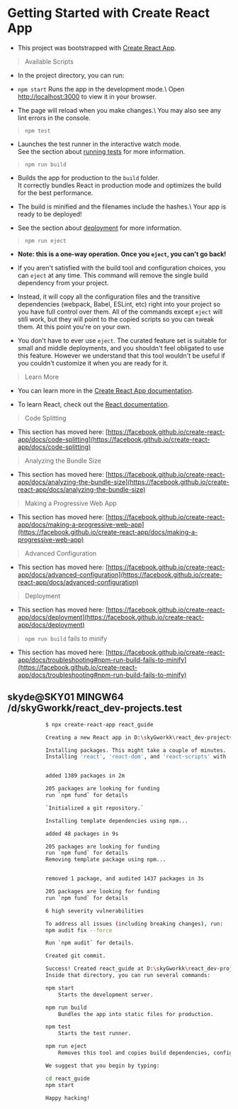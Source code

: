 # Getting Started with Create React App

- This project was bootstrapped with [Create React App](https://github.com/facebook/create-react-app).

> Available Scripts

- In the project directory, you can run:

- `npm start` Runs the app in the development mode.\ Open [http://localhost:3000](http://localhost:3000) to view it in your browser.

- The page will reload when you make changes.\ You may also see any lint errors in the console.

> `npm test`

- Launches the test runner in the interactive watch mode.\
  See the section about [running tests](https://facebook.github.io/create-react-app/docs/running-tests) for more information.

> `npm run build`

- Builds the app for production to the `build` folder.\
  It correctly bundles React in production mode and optimizes the build for the best performance.

- The build is minified and the filenames include the hashes.\ Your app is ready to be deployed!

- See the section about [deployment](https://facebook.github.io/create-react-app/docs/deployment) for more information.

> `npm run eject`

- **Note: this is a one-way operation. Once you `eject`, you can't go back!**

- If you aren't satisfied with the build tool and configuration choices, you can `eject` at any time. This command will remove the single build dependency from your project.

- Instead, it will copy all the configuration files and the transitive dependencies (webpack, Babel, ESLint, etc) right into your project so you have full control over them. All of the commands except `eject` will still work, but they will point to the copied scripts so you can tweak them. At this point you're on your own.

- You don't have to ever use `eject`. The curated feature set is suitable for small and middle deployments, and you shouldn't feel obligated to use this feature. However we understand that this tool wouldn't be useful if you couldn't customize it when you are ready for it.

> Learn More

- You can learn more in the [Create React App documentation](https://facebook.github.io/create-react-app/docs/getting-started).

- To learn React, check out the [React documentation](https://reactjs.org/).

> Code Splitting

- This section has moved here: [https://facebook.github.io/create-react-app/docs/code-splitting](https://facebook.github.io/create-react-app/docs/code-splitting)

> Analyzing the Bundle Size

- This section has moved here: [https://facebook.github.io/create-react-app/docs/analyzing-the-bundle-size](https://facebook.github.io/create-react-app/docs/analyzing-the-bundle-size)

> Making a Progressive Web App

- This section has moved here: [https://facebook.github.io/create-react-app/docs/making-a-progressive-web-app](https://facebook.github.io/create-react-app/docs/making-a-progressive-web-app)

> Advanced Configuration

- This section has moved here: [https://facebook.github.io/create-react-app/docs/advanced-configuration](https://facebook.github.io/create-react-app/docs/advanced-configuration)

> Deployment

- This section has moved here: [https://facebook.github.io/create-react-app/docs/deployment](https://facebook.github.io/create-react-app/docs/deployment)

> `npm run build` fails to minify

- This section has moved here: [https://facebook.github.io/create-react-app/docs/troubleshooting#npm-run-build-fails-to-minify](https://facebook.github.io/create-react-app/docs/troubleshooting#npm-run-build-fails-to-minify)

## skyde@SKY01 MINGW64 /d/skyGworkk/react_dev-projects.test

```bash
            $ npx create-react-app react_guide

            Creating a new React app in D:\skyGworkk\react_dev-projects.test\react_guide.

            Installing packages. This might take a couple of minutes.
            Installing 'react', 'react-dom', and 'react-scripts' with 'cra-template...'


            added 1389 packages in 2m

            205 packages are looking for funding
            run `npm fund` for details

            `Initialized a git repository.`

            Installing template dependencies using npm...

            added 48 packages in 9s

            205 packages are looking for funding
            run `npm fund` for details
            Removing template package using npm...


            removed 1 package, and audited 1437 packages in 3s

            205 packages are looking for funding
            run `npm fund` for details

            6 high severity vulnerabilities

            To address all issues (including breaking changes), run:
            npm audit fix --force

            Run `npm audit` for details.

            Created git commit.

            Success! Created react_guide at D:\skyGworkk\react_dev-projects.test\react_guide
            Inside that directory, you can run several commands:

            npm start
                Starts the development server.

            npm run build
                Bundles the app into static files for production.

            npm test
                Starts the test runner.

            npm run eject
                Removes this tool and copies build dependencies, configuration files    and scripts into the app directory. If you do this, you can’t go back!

            We suggest that you begin by typing:

            cd react_guide
            npm start

            Happy hacking!
```
